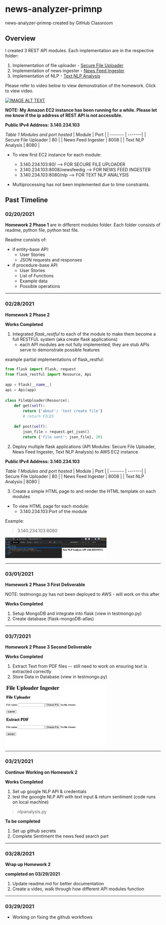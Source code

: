 # news-analyzer-primnp
news-analyzer-primnp created by GitHub Classroom

## Overview
I created 3 REST API modules. Each implementation are in the respective folder:

1. Implementation of file uploader - [Secure File Uploader](https://github.com/BUEC500C1/news-analyzer-primnp/tree/main/Secure_File_Uploader)
2. Implementation of news ingester - [News Feed Ingester](https://github.com/BUEC500C1/news-analyzer-primnp/tree/main/News_Feed_Ingester)
3. Implementation of NLP - [Text NLP Analysis](https://github.com/BUEC500C1/news-analyzer-primnp/tree/main/Text_NLP_Analysis)

Please refer to video below to view demonstration of the homework. Click to view video.

[![IMAGE ALT TEXT](http://img.youtube.com/vi/XtwgpkT5K3A/0.jpg)](http://www.youtube.com/watch?v=XtwgpkT5K3A "EC500 HW2")


**NOTE: My Amazon EC2 instance has been running for a while. Please let me know if the ip address of REST API is not accessible.**

**Public IPv4 Address: 3.140.234.103**

*Table 1 Modules and port hosted*
| Module        | Port |
| ------- | -------|
| Secure File Uploader      | 80 |
| News Feed Ingester      | 8008 |
| Text NLP Analysis |  8080 |

* To view first EC2 instance for each module:
    * 3.140.234.103:80/ --> FOR SECURE FILE UPLOADER
    * 3.140.234.103:8008/newsfeedig --> FOR NEWS FEED INGESTER
    * 3.140.234.103:8080/nlp --> FOR TEXT NLP ANALYSIS

* Multiprocessing has not been implemented due to time constraints.

## Past Timeline
### 02/20/2021
**Homework 2 Phase 1** are in different modules folder. Each folder consists of readme, python file, python test file.

Readme consists of:
  * if entity-base API:
    * User Stories
    * JSON requests and responses
  * if procedure-base API
    * User Stories
    * List of Functions
    * Example data
    * Possible operations

---

### 02/28/2021
**Homework 2 Phase 2**

**Works Completed**
1. Integrated *flask_restful* to each of the module to make them become a full RESTFUL system (aka create flask applications)
    * each API modules are not fully implemented; they are stub APIs serve to demonstrate possible features

example partial implementations of flask_restful:
```Python
from flask import Flask, request
from flask_restful import Resource, Api

app = Flask(__name__)
api = Api(app)

class FileUploader(Resource):
    def get(self):
        return {'about': 'test create file'}
        # return FILES

    def post(self):
        json_file = request.get_json()
        return {'file sent': json_file}, 201
```

2. Deploy multiple flask applications (API Modules: Secure File Uploader, News Feed Ingester, Text NLP Analysis) to AWS EC2 instance

**Public IPv4 Address: 3.140.234.103**

*Table 1 Modules and port hosted*
| Module        | Port |
| ------- | -------|
| Secure File Uploader      | 80 |
| News Feed Ingester      | 8008 |
| Text NLP Analysis |  8080 |


3. Create a simple HTML page to and render the HTML template on each modules
* To view HTML page for each module:
    * 3.140.234.103:Port of the module

Example: 
> 3.140.234.103:8080 
<img src="/Images/hw2phase2_test.png" width="65%" />

---
### 03/01/2021
**Homework 2 Phase 3 First Deliverable**

NOTE: testmongo.py has not been deployed to AWS - will work on this after

**Works Completed**
1. Setup MongoDB and integrate into flask (view in testmongo.py)
2. Create database (flask-mongoDB-atlas)

---
### 03/7/2021
**Homework 2 Phase 3 Second Deliverable**

**Works Completed**
1. Extract Text from PDF files -- still need to work on ensuring text is extracted correctly
2. Store Data in Database (view in testmongo.py)

<img src="/Images/phase2_deli2.png" width="65%" />

---
### 03/21/2021
**Continue Working on Homework 2**

**Works Completed**
1. Set up google NLP API & credentials
2. test the gooogle NLP API with text input & return sentiment (code runs on local machine) 
> nlpanalysis.py 

**To be completed**
1. Set up github secrets
2. Complete Sentiment the news feed search part

---
### 03/28/2021
**Wrap up Homework 2**

**completed on 03/29/2021**
1. Update readme.md for better documentation
2. Create a video, walk through how different API modules function

---
### 03/29/2021

* Working on fixing the github workflows

